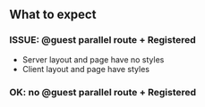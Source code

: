 ## What to expect

### ISSUE: @guest parallel route + Registered
- Server layout and page have no styles
- Client layout and page have styles

### OK: no @guest parallel route + Registered
